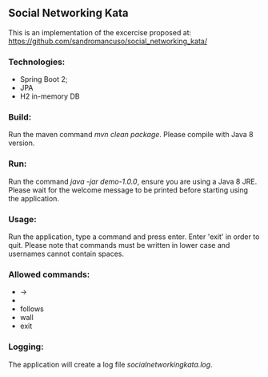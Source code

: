 Social Networking Kata
----------------------
This is an implementation of the excercise proposed at:
https://github.com/sandromancuso/social_networking_kata/

### Technologies:
 * Spring Boot 2;
 * JPA
 * H2 in-memory DB

### Build:
Run the maven command _mvn clean package_.
Please compile with Java 8 version.
### Run:
Run the command _java -jar demo-1.0.0_, ensure you are using a Java 8 JRE.
Please wait for the welcome message to be printed before starting using the application.
### Usage:
Run the application, type a command and press enter.
Enter 'exit' in order to quit.
Please note that commands must be written in lower case and usernames cannot contain spaces.

### Allowed commands:
 * <user name> -> <message>
 * <user name>
 * <user name> follows <another user>
 * <user name> wall
 * exit

### Logging:
The application will create a log file _socialnetworkingkata.log_.
